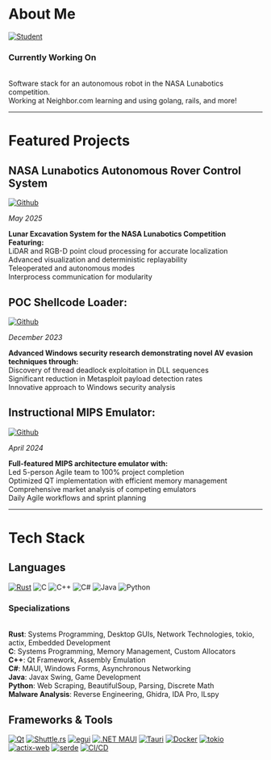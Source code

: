 <div align="left">

# About Me

[![Student](https://img.shields.io/badge/Student-University_of_Utah-red?style=for-the-badge&logoColor=white)](https://www.utah.edu/)

### Currently Working On
<br> Software stack for an autonomous robot in the NASA Lunabotics competition.
<br> Working at Neighbor.com learning and using golang, rails, and more!

---

# Featured Projects

## NASA Lunabotics Autonomous Rover Control System
[![Github](https://img.shields.io/badge/Github%20Repo-000000?style=for-the-badge&logo=rust&logoColor=white)](https://github.com/utahrobotics/cu-lunabotics/tree/main)

*May 2025*

**Lunar Excavation System for the NASA Lunabotics Competition Featuring:**
<br> LiDAR and RGB-D point cloud processing for accurate localization
<br> Advanced visualization and deterministic replayability
<br> Teleoperated and autonomous modes
<br> Interprocess communication for modularity

## POC Shellcode Loader:
[![Github](https://img.shields.io/badge/Github%20Repo-000000?style=for-the-badge&logo=rust&logoColor=white)](https://github.com/matthewashton-k/poc-shellcode-loader)

*December 2023*

**Advanced Windows security research demonstrating novel AV evasion techniques through:**
<br> Discovery of thread deadlock exploitation in DLL sequences
<br> Significant reduction in Metasploit payload detection rates
<br> Innovative approach to Windows security analysis

## Instructional MIPS Emulator:
[![Github](https://img.shields.io/badge/Github%20Repo-00599C?style=for-the-badge&logo=c%2B%2B&logoColor=white)](https://github.com/matthewashton-k/LearnMips)

*April 2024*

**Full-featured MIPS architecture emulator with:**
<br> Led 5-person Agile team to 100% project completion
<br> Optimized QT implementation with efficient memory management
<br> Comprehensive market analysis of competing emulators
<br> Daily Agile workflows and sprint planning

---

# Tech Stack

## Languages
[![Rust](https://img.shields.io/badge/Rust-000000?style=for-the-badge&logo=rust&logoColor=white)](https://www.rust-lang.org/) 
![C](https://img.shields.io/badge/C-00599C?style=for-the-badge&logo=c&logoColor=white)
![C++](https://img.shields.io/badge/C%2B%2B-00599C?style=for-the-badge&logo=c%2B%2B&logoColor=white)
![C#](https://img.shields.io/badge/C%23-239120?style=for-the-badge&logo=c-sharp&logoColor=white)
![Java](https://img.shields.io/badge/Java-ED8B00?style=for-the-badge&logo=openjdk&logoColor=white)
![Python](https://img.shields.io/badge/Python-3776AB?style=for-the-badge&logo=python&logoColor=white)

### Specializations
<br>**Rust**: Systems Programming, Desktop GUIs, Network Technologies, tokio, actix, Embedded Development
<br>**C**: Systems Programming, Memory Management, Custom Allocators
<br>**C++**: Qt Framework, Assembly Emulation
<br>**C#**: MAUI, Windows Forms, Asynchronous Networking
<br>**Java**: Javax Swing, Game Development
<br>**Python**: Web Scraping, BeautifulSoup, Parsing, Discrete Math
<br>**Malware Analysis**: Reverse Engineering, Ghidra, IDA Pro, ILspy

## Frameworks & Tools
[![Qt](https://img.shields.io/badge/Qt-41CD52?style=for-the-badge&logo=qt&logoColor=white)](https://www.qt.io/)
[![Shuttle.rs](https://img.shields.io/badge/Shuttle.rs-7B68EE?style=for-the-badge&logo=rust&logoColor=white)](https://shuttle.rs)
[![egui](https://img.shields.io/badge/egui-2E8B57?style=for-the-badge&logo=rust&logoColor=white)](https://egui.rs)
[![.NET MAUI](https://img.shields.io/badge/.NET_MAUI-512BD4?style=for-the-badge&logo=.net&logoColor=white)](https://dotnet.microsoft.com/maui)
[![Tauri](https://img.shields.io/badge/Tauri-FFC131?style=for-the-badge&logo=tauri&logoColor=black)](https://tauri.app/)
[![Docker](https://img.shields.io/badge/Docker-2496ED?style=for-the-badge&logo=docker&logoColor=white)](https://www.docker.com/)
[![tokio](https://img.shields.io/badge/tokio-000000?style=for-the-badge&logo=rust&logoColor=white)](https://tokio.rs/)
[![actix-web](https://img.shields.io/badge/actix_web-146CC9?style=for-the-badge&logo=actix&logoColor=white)](https://actix.rs/)
[![serde](https://img.shields.io/badge/serde-CB3837?style=for-the-badge&logo=rust&logoColor=white)](https://serde.rs/)
[![CI/CD](https://img.shields.io/badge/CI/CD-4A154B?style=for-the-badge&logo=github-actions&logoColor=white)](https://github.com/features/actions)
</div>
